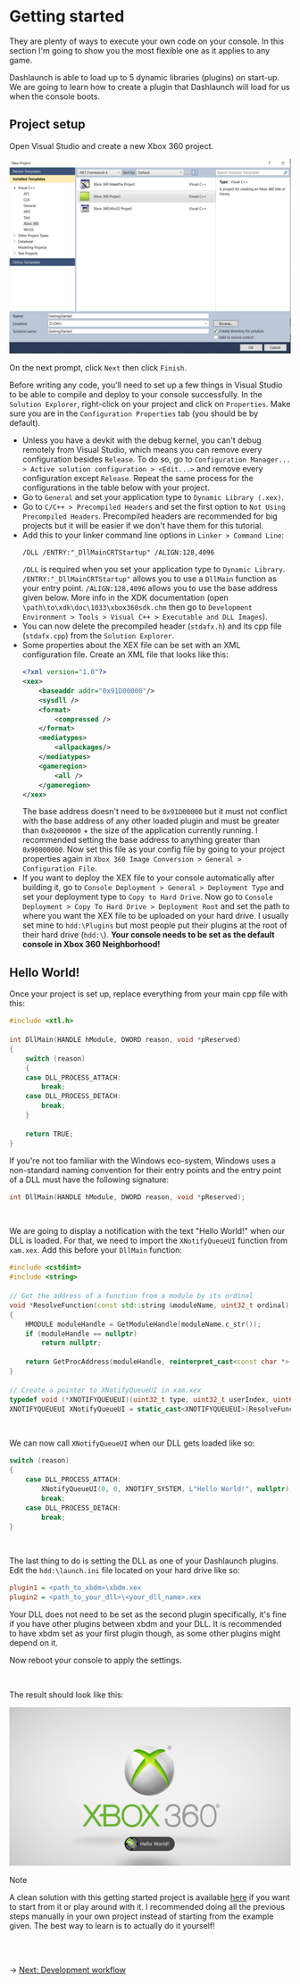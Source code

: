 # Getting started

They are plenty of ways to execute your own code on your console. In this section I'm going to show you the most flexible one as it applies to any game.

Dashlaunch is able to load up to 5 dynamic libraries (plugins) on start-up. We are going to learn how to create a plugin that Dashlaunch will load for us when the console boots.

## Project setup

Open Visual Studio and create a new Xbox 360 project.

<img src="../Prerequisites/Images/vs-create-project.png" alt="Visual Studio Xbox 360 Project"/>

On the next prompt, click `Next` then click `Finish`.

Before writing any code, you'll need to set up a few things in Visual Studio to be able to compile and deploy to your console successfully. In the `Solution Explorer`, right-click on your project and click on `Properties`. Make sure you are in the `Configuration Properties` tab (you should be by default).

-   Unless you have a devkit with the debug kernel, you can't debug remotely from Visual Studio, which means you can remove every configuration besides `Release`. To do so, go to `Configuration Manager... > Active solution configuration > <Edit...>` and remove every configuration except `Release`. Repeat the same process for the configurations in the table below with your project.
-   Go to `General` and set your application type to `Dynamic Library (.xex)`.
-   Go to `C/C++ > Precompiled Headers` and set the first option to `Not Using Precompiled Headers`. Precompiled headers are recommended for big projects but it will be easier if we don't have them for this tutorial.
-   Add this to your linker command line options in `Linker > Command Line`:
    ```
    /DLL /ENTRY:"_DllMainCRTStartup" /ALIGN:128,4096
    ```
    `/DLL` is required when you set your application type to `Dynamic Library`. `/ENTRY:"_DllMainCRTStartup"` allows you to use a `DllMain` function as your entry point. `/ALIGN:128,4096` allows you to use the base address given below. More info in the XDK documentation (open `\path\to\xdk\doc\1033\xbox360sdk.chm` then go to `Development Environment > Tools > Visual C++ > Executable and DLL Images`).
-   You can now delete the precompiled header (`stdafx.h`) and its cpp file (`stdafx.cpp`) from the `Solution Explorer`.
-   Some properties about the XEX file can be set with an XML configuration file. Create an XML file that looks like this:
    ```XML
    <?xml version="1.0"?>
    <xex>
        <baseaddr addr="0x91D00000"/>
        <sysdll />
        <format>
            <compressed />
        </format>
        <mediatypes>
            <allpackages/>
        </mediatypes>
        <gameregion>
            <all />
        </gameregion>
    </xex>
    ```
    The base address doesn't need to be `0x91D00000` but it must not conflict with the base address of any other loaded plugin and must be greater than `0x82000000` + the size of the application currently running. I recommended setting the base address to anything greater than `0x90000000`.
    Now set this file as your config file by going to your project properties again in `Xbox 360 Image Conversion > General > Configuration File`.
-   If you want to deploy the XEX file to your console automatically after building it, go to `Console Deployment > General > Deployment Type` and set your deployment type to `Copy to Hard Drive`. Now go to `Console Deployment > Copy To Hard Drive > Deployment Root` and set the path to where you want the XEX file to be uploaded on your hard drive. I usually set mine to `hdd:\Plugins` but most people put their plugins at the root of their hard drive (`hdd:\`). **Your console needs to be set as the default console in Xbox 360 Neighborhood!**

## Hello World!

Once your project is set up, replace everything from your main cpp file with this:

```C++
#include <xtl.h>

int DllMain(HANDLE hModule, DWORD reason, void *pReserved)
{
    switch (reason)
    {
    case DLL_PROCESS_ATTACH:
        break;
    case DLL_PROCESS_DETACH:
        break;
    }

    return TRUE;
}
```

If you're not too familiar with the Windows eco-system, Windows uses a non-standard naming convention for their entry points and the entry point of a DLL must have the following signature:

```C++
int DllMain(HANDLE hModule, DWORD reason, void *pReserved);
```

<br/>

We are going to display a notification with the text "Hello World!" when our DLL is loaded. For that, we need to import the `XNotifyQueueUI` function from `xam.xex`. Add this before your `DllMain` function:

```C++
#include <cstdint>
#include <string>

// Get the address of a function from a module by its ordinal
void *ResolveFunction(const std::string &moduleName, uint32_t ordinal)
{
    HMODULE moduleHandle = GetModuleHandle(moduleName.c_str());
    if (moduleHandle == nullptr)
        return nullptr;

    return GetProcAddress(moduleHandle, reinterpret_cast<const char *>(ordinal));
}

// Create a pointer to XNotifyQueueUI in xam.xex
typedef void (*XNOTIFYQUEUEUI)(uint32_t type, uint32_t userIndex, uint64_t areas, const wchar_t *displayText, void *pContextData);
XNOTIFYQUEUEUI XNotifyQueueUI = static_cast<XNOTIFYQUEUEUI>(ResolveFunction("xam.xex", 656));
```

<br/>

We can now call `XNotifyQueueUI` when our DLL gets loaded like so:

```C++
switch (reason)
{
    case DLL_PROCESS_ATTACH:
        XNotifyQueueUI(0, 0, XNOTIFY_SYSTEM, L"Hello World!", nullptr);
        break;
    case DLL_PROCESS_DETACH:
        break;
}
```

<br/>

The last thing to do is setting the DLL as one of your Dashlaunch plugins. Edit the `hdd:\launch.ini` file located on your hard drive like so:

```INI
plugin1 = <path_to_xbdm>\xbdm.xex
plugin2 = <path_to_your_dll>\<your_dll_name>.xex
```

Your DLL does not need to be set as the second plugin specifically, it's fine if you have other plugins between xbdm and your DLL. It is recommended to have xbdm set as your first plugin though, as some other plugins might depend on it.

Now reboot your console to apply the settings.

<br/>

The result should look like this:

<img src="./Images/xnotify.png" alt="XNotify"/>

<br/>

> [!NOTE]
> A clean solution with this getting started project is available [here](./GettingStarted) if you want to start from it or play around with it. I recommended doing all the previous steps manually in your own project instead of starting from the example given. The best way to learn is to actually do it yourself!

<br/><br/>

&rarr; [Next: Development workflow](../DevelopmentWorkflow/development-workflow.md)
